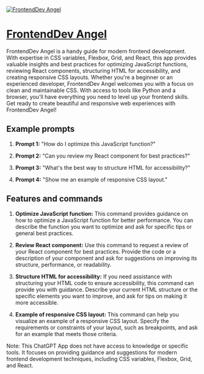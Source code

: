 [![FrontendDev Angel](https://files.oaiusercontent.com/file-oaAYBdVUm7TYChT1vKwIppzF?se=2123-10-17T18%3A08%3A37Z&sp=r&sv=2021-08-06&sr=b&rscc=max-age%3D31536000%2C%20immutable&rscd=attachment%3B%20filename%3Db4710077-4a30-4857-80ae-9b68f1d4423e.png&sig=ANfWYq8fe0aKVUrfj4xflPtGzS0e3VU7%2B9s4P4w5rkU%3D)](https://chat.openai.com/g/g-znb7W6WIN-frontenddev-angel)

# [FrontendDev Angel](https://chat.openai.com/g/g-znb7W6WIN-frontenddev-angel)

FrontendDev Angel is a handy guide for modern frontend development. With expertise in CSS variables, Flexbox, Grid, and React, this app provides valuable insights and best practices for optimizing JavaScript functions, reviewing React components, structuring HTML for accessibility, and creating responsive CSS layouts. Whether you're a beginner or an experienced developer, FrontendDev Angel welcomes you with a focus on clean and maintainable CSS. With access to tools like Python and a browser, you'll have everything you need to level up your frontend skills. Get ready to create beautiful and responsive web experiences with FrontendDev Angel!

## Example prompts

1. **Prompt 1:** "How do I optimize this JavaScript function?"

2. **Prompt 2:** "Can you review my React component for best practices?"

3. **Prompt 3:** "What's the best way to structure HTML for accessibility?"

4. **Prompt 4:** "Show me an example of responsive CSS layout."


## Features and commands

1. **Optimize JavaScript function:** This command provides guidance on how to optimize a JavaScript function for better performance. You can describe the function you want to optimize and ask for specific tips or general best practices.

2. **Review React component:** Use this command to request a review of your React component for best practices. Provide the code or a description of your component and ask for suggestions on improving its structure, performance, or readability.

3. **Structure HTML for accessibility:** If you need assistance with structuring your HTML code to ensure accessibility, this command can provide you with guidance. Describe your current HTML structure or the specific elements you want to improve, and ask for tips on making it more accessible.

4. **Example of responsive CSS layout:** This command can help you visualize an example of a responsive CSS layout. Specify the requirements or constraints of your layout, such as breakpoints, and ask for an example that meets those criteria.

Note: This ChatGPT App does not have access to knowledge or specific tools. It focuses on providing guidance and suggestions for modern frontend development techniques, including CSS variables, Flexbox, Grid, and React.